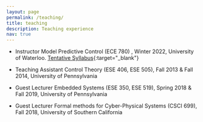 ```yaml
---
layout: page
permalink: /teaching/
title: teaching
description: Teaching experience
nav: true
---
```

<!--
- [CSCI 567: Machine Learning](/assets/courses/CSCI567/index.html){:target="\_blank"} 
	- Spring 2021, 
	- _University of Southern California_

- CSCI 699 - Advanced Topics in Deep Learning (Guest Lecturer)
	- Fall 2020, 
	- _University of Southern California_

- EE 3025 Statistical Methods in Electrical and Computer Engineering (Guest Lecturer), 
	- Fall 2017, 
	- _University of Minnesota – Twin Cities_

-->

- <bold> Instructor </bold> Model Predictive Control (ECE 780) , Winter 2022, University of Waterloo. [Tentative Syllabus](/assets/courses/ECE780MPC/ECE780.pdf){:target="\_blank"}  

- <bold>Teaching Assistant</bold> Control Theory (ESE 406, ESE 505), Fall 2013 & Fall 2014, University of Pennsylvania

- <bold>Guest Lecturer</bold> Embedded Systems (ESE 350, ESE 519), Spring 2018 & Fall 2019, University of Pennsylvania

- <bold>Guest Lecturer</bold> Formal methods for Cyber-Physical Systems (CSCI 699), Fall 2018, University of Southern
California 

